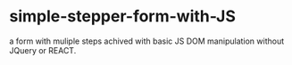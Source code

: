 # simple-stepper-form-with-JS
a form with muliple steps achived with basic JS DOM manipulation without JQuery or REACT.
